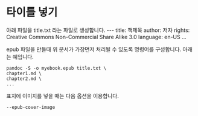 # 타이틀 넣기
아래 파일을 title.txt 라는 파일로 생성합니다.
	---
	title: 책제목
	author: 저자
	rights: Creative Commons Non-Commercial Share Alike 3.0
	language: en-US
	...

epub 파일을 만들때 위 문서가 가장먼저 처리될 수 있도록 명령어를 구성합니다. 아래는 예입니다.

	pandoc -S -o myebook.epub title.txt \
	chapter1.md \
	chapter2.md \
	...

표지에 이미지를 넣을 때는 다음 옵션을 이용합니다.

	--epub-cover-image
